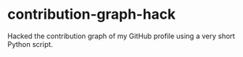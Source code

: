 # contribution-graph-hack
Hacked the contribution graph of my GitHub profile using a very short Python script.
